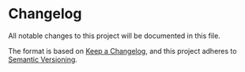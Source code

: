 # Changelog
All notable changes to this project will be documented in this file.

The format is based on [Keep a Changelog](https://keepachangelog.com/en/1.0.0/),
and this project adheres to [Semantic Versioning](https://semver.org/spec/v2.0.0.html).



[Unreleased]: https://github.com/EcomDev/magento2-test-essentials/compare/1f1b2e7d02eb8d396662b71b61c7120470800713...main

